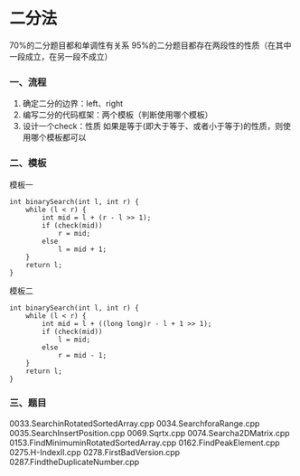 # 二分法

70%的二分题目都和单调性有关系
95%的二分题目都存在两段性的性质（在其中一段成立，在另一段不成立）

### 一、流程

1. 确定二分的边界：left、right
2. 编写二分的代码框架：两个模板（判断使用哪个模板）
3. 设计一个check：性质
    如果是等于(即大于等于、或者小于等于)的性质，则使用哪个模板都可以

### 二、模板

模板一

```
int binarySearch(int l, int r) {
    while (l < r) {
        int mid = l + (r - l >> 1);
        if (check(mid))
            r = mid;
        else 
            l = mid + 1;
    }
    return l;
}
```

模板二

```
int binarySearch(int l, int r) {
    while (l < r) {
        int mid = l + ((long long)r - l + 1 >> 1);
        if (check(mid))
            l = mid;
        else
            r = mid - 1;
    }
    return l;
}
```


### 三、题目

0033.SearchinRotatedSortedArray.cpp
0034.SearchforaRange.cpp
0035.SearchInsertPosition.cpp
0069.Sqrtx.cpp
0074.Searcha2DMatrix.cpp
0153.FindMinimuminRotatedSortedArray.cpp
0162.FindPeakElement.cpp
0275.H-IndexII.cpp
0278.FirstBadVersion.cpp
0287.FindtheDuplicateNumber.cpp
